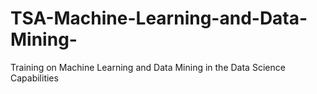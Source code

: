 # TSA-Machine-Learning-and-Data-Mining-
Training on Machine Learning and Data Mining  in the Data Science Capabilities
